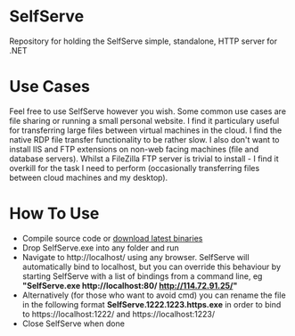 SelfServe
====================

Repository for holding the SelfServe simple, standalone, HTTP server for .NET

# Use Cases

Feel free to use SelfServe however you wish. Some common use cases are file sharing or running a small personal website. 
I find it particulary useful for transferring large files between virtual machines in the cloud. 
I find the native RDP file transfer functionality to be rather slow. 
I also don't want to install IIS and FTP extensions on non-web facing machines (file and database servers). 
Whilst a FileZilla FTP server is trivial to install - I find it overkill for the task I need to perform (occasionally transferring files between cloud machines and my desktop).

# How To Use

* Compile source code or [download latest binaries](https://www.dropbox.com/s/4g8foxzt5nu38y5/SelfServe.0.2.0.zip)
* Drop SelfServe.exe into any folder and run
* Navigate to http://localhost/ using any browser. SelfServe will automatically bind to localhost, 
but you can override this behaviour by starting SelfServe with a list of bindings from a command line, eg **"SelfServe.exe http://localhost:80/ http://114.72.91.25/"**
* Alternatively (for those who want to avoid cmd) you can rename the file in the following format **SelfServe.1222.1223.https.exe** in order to bind to https://localhost:1222/ and https://localhost:1223/
* Close SelfServe when done